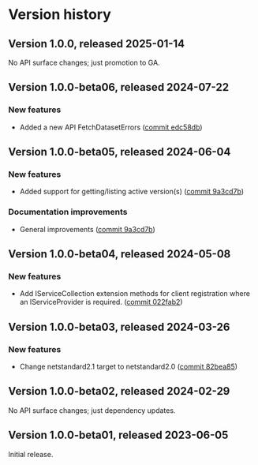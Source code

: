 # Version history

## Version 1.0.0, released 2025-01-14

No API surface changes; just promotion to GA.

## Version 1.0.0-beta06, released 2024-07-22

### New features

- Added a new API FetchDatasetErrors ([commit edc58db](https://github.com/googleapis/google-cloud-dotnet/commit/edc58dbd29e45a0f4e6fa53d4043dff8418d90df))

## Version 1.0.0-beta05, released 2024-06-04

### New features

- Added support for getting/listing active version(s) ([commit 9a3cd7b](https://github.com/googleapis/google-cloud-dotnet/commit/9a3cd7bd79258a14b54f95586db028cd78b33f2c))

### Documentation improvements

- General improvements ([commit 9a3cd7b](https://github.com/googleapis/google-cloud-dotnet/commit/9a3cd7bd79258a14b54f95586db028cd78b33f2c))

## Version 1.0.0-beta04, released 2024-05-08

### New features

- Add IServiceCollection extension methods for client registration where an IServiceProvider is required. ([commit 022fab2](https://github.com/googleapis/google-cloud-dotnet/commit/022fab203f28fb9c608972af7f8b83f571ae5694))

## Version 1.0.0-beta03, released 2024-03-26

### New features

- Change netstandard2.1 target to netstandard2.0 ([commit 82bea85](https://github.com/googleapis/google-cloud-dotnet/commit/82bea850661975b9750ac30753528cc9d2e05240))

## Version 1.0.0-beta02, released 2024-02-29

No API surface changes; just dependency updates.

## Version 1.0.0-beta01, released 2023-06-05

Initial release.
